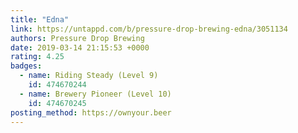 ```yaml
---
title: "Edna"
link: https://untappd.com/b/pressure-drop-brewing-edna/3051134
authors: Pressure Drop Brewing
date: 2019-03-14 21:15:53 +0000
rating: 4.25
badges:
  - name: Riding Steady (Level 9)
    id: 474670244
  - name: Brewery Pioneer (Level 10)
    id: 474670245
posting_method: https://ownyour.beer
---
```

